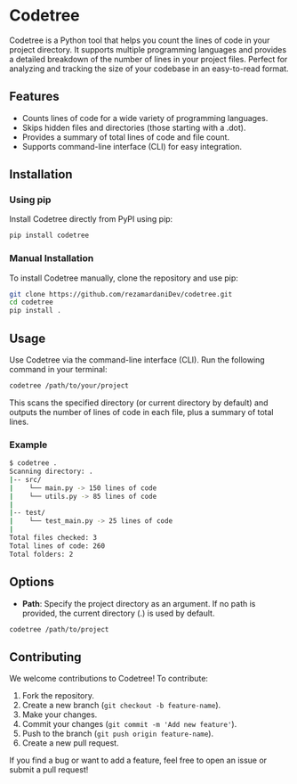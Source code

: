 # Codetree

Codetree is a Python tool that helps you count the lines of code in your project directory. It supports multiple programming languages and provides a detailed breakdown of the number of lines in your project files. Perfect for analyzing and tracking the size of your codebase in an easy-to-read format.

## Features

- Counts lines of code for a wide variety of programming languages.
- Skips hidden files and directories (those starting with a \.dot).
- Provides a summary of total lines of code and file count.
- Supports command-line interface (CLI) for easy integration.

## Installation

### Using pip

Install Codetree directly from PyPI using pip:

```bash
pip install codetree
```

### Manual Installation

To install Codetree manually, clone the repository and use pip:

```bash
git clone https://github.com/rezamardaniDev/codetree.git
cd codetree
pip install .
```

## Usage

Use Codetree via the command-line interface (CLI). Run the following command in your terminal:

```bash
codetree /path/to/your/project
```

This scans the specified directory (or current directory by default) and outputs the number of lines of code in each file, plus a summary of total lines.

### Example

```bash
$ codetree .
Scanning directory: .
|-- src/
|    └── main.py -> 150 lines of code
|    └── utils.py -> 85 lines of code
|
|-- test/
|    └── test_main.py -> 25 lines of code
|
Total files checked: 3
Total lines of code: 260
Total folders: 2
```

## Options

- **Path**: Specify the project directory as an argument. If no path is provided, the current directory (\.) is used by default.

```bash
codetree /path/to/project
```

## Contributing

We welcome contributions to Codetree! To contribute:

1. Fork the repository.
2. Create a new branch (`git checkout -b feature-name`).
3. Make your changes.
4. Commit your changes (`git commit -m 'Add new feature'`).
5. Push to the branch (`git push origin feature-name`).
6. Create a new pull request.

If you find a bug or want to add a feature, feel free to open an issue or submit a pull request!